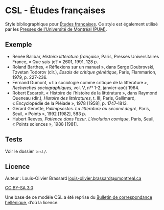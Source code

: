 # CSL - Études françaises

Style bibliographique pour [Études françaises](http://revue-etudesfrancaises.umontreal.ca/).
Ce style est également utilisé par les [Presses de l’Université de Montréal (PUM)](https://pum.umontreal.ca/).

## Exemple

- Renée Balibar, <em>Histoire littérature française</em>, Paris, Presses Universitaires France, <span>«&nbsp;Que sais-je?&nbsp;»</span> 2601, 1991, 128&nbsp;p.
- Roland Barthes, <span>«&nbsp;Réflexions sur un manuel&nbsp;»</span>, dans Serge Doubrovski, Tzvetan Todorov (dir.), <em>Essais de critique génétique</em>, Paris, Flammarion, 1979, p.&nbsp;227‑236.
- Fernand Dumont, <span>«&nbsp;La sociologie comme critique de la littérature&nbsp;»</span>, <em>Recherches sociographiques</em>, vol. V, nᵒˢ 1-2, janvier-août 1964.
- Robert Escarpit, <span>«&nbsp;Histoire de l’histoire de la littérature&nbsp;»</span>, dans Raymond Queneau (dir.), <em>Histoire des littératures</em>, t. III, Paris, Gallimard, <span>«&nbsp;Encyclopédie de la Pléiade&nbsp;»</span>, 1978 [1958], p.&nbsp;1747‑1813.
- Gérard Genette, <em>Palimpsestes. La littérature au second degré</em>, Paris, Seuil, <span>«&nbsp;Points&nbsp;»</span>, 1992 [1982], 583&nbsp;p.
- Hubert Reeves, <em>Patience dans l’azur. L’évolution comique</em>, Paris, Seuil, <span>«&nbsp;Points sciences&nbsp;»</span>, 1988 [1981].

## Tests

Voir le dossier `test/`.

## Licence

Auteur : Louis-Olivier Brassard <louis-olivier.brassard@umontreal.ca>

[CC BY-SA 3.0](http://creativecommons.org/licenses/by-sa/3.0/)

Une base de ce modèle CSL a été reprise du [Bulletin de correspondance hellénique](https://www.zotero.org/styles?q=id%3Abulletin-de-correspondance-hellenique), d’où la licence.

